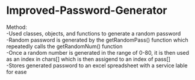 # Improved-Password-Generator

Method:
  <br>-Used classes, objects, and functions to generate a random password
  <br>-Random password is generated by the getRandomPass() function which repeatedly calls the getRandomNum() function
  <br>-Once a random number is generated in the range of 0-80, it is then used as an index in chars[] which is then assigend to an index of pass[]
  <br>-Stores generated password to an excel spreadsheet with a service lable for ease
  
